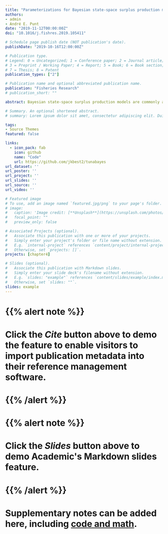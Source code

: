 ```yaml
---
title: "Parameterizations for Bayesian state-space surplus production models"
authors:
- admin
- André E. Punt
date: "2019-11-12T00:00:00Z"
doi: "10.1016/j.fishres.2019.105411"

# Schedule page publish date (NOT publication's date).
publishDate: "2019-10-16T12:00:00Z"

# Publication type.
# Legend: 0 = Uncategorized; 1 = Conference paper; 2 = Journal article;
# 3 = Preprint / Working Paper; 4 = Report; 5 = Book; 6 = Book section;
# 7 = Thesis; 8 = Patent
publication_types: ["2"]

# Publication name and optional abbreviated publication name.
publication: "Fisheries Research"
# publication_short: ""

abstract: Bayesian state-space surplus production models are commonly applied in fisheries stock assessment when the only information available is an index of relative abundance. However, even relatively simple models such as these can be computationally expensive to fit, and diagnosing poor fits can be difficult. The Stan software package provides an advanced Markov chain Monte Carlo sampler and diagnostics that are not available in other packages for fitting Bayesian models. Here the sampler diagnostics, efficiency, and posterior inferences are compared among multiple parameterizations of a state-space biomass dynamics model, using both Pella-Tomlinson and Schaefer dynamics. Two parameterizations that prevent predictions of negative biomass are introduced, one of which allows for errors in catch. None of the parameterizations used avoid diagnostic warnings using the default sampler parameter values. Choosing the appropriate parameterization of a model, and paying attention to these diagnostics can increase computational efficiency and make inferences more robust.

# Summary. An optional shortened abstract.
# summary: Lorem ipsum dolor sit amet, consectetur adipiscing elit. Duis posuere tellus ac convallis placerat. Proin tincidunt magna sed ex sollicitudin condimentum.

tags:
- Source Themes
featured: false

links:
  - icon_pack: fab
    icon: github
    name: "Code"
    url: https://github.com/jkbest2/tunabayes
url_dataset: ''
url_poster: ''
url_project: ''
url_slides: ''
url_source: ''
url_video: ''

# Featured image
# To use, add an image named `featured.jpg/png` to your page's folder. 
# image:
#   caption: 'Image credit: [**Unsplash**](https://unsplash.com/photos/jdD8gXaTZsc)'
#   focal_point: ""
#   preview_only: false

# Associated Projects (optional).
#   Associate this publication with one or more of your projects.
#   Simply enter your project's folder or file name without extension.
#   E.g. `internal-project` references `content/project/internal-project/index.md`.
#   Otherwise, set `projects: []`.
projects: [chapter4]

# Slides (optional).
#   Associate this publication with Markdown slides.
#   Simply enter your slide deck's filename without extension.
#   E.g. `slides: "example"` references `content/slides/example/index.md`.
#   Otherwise, set `slides: ""`.
slides: example
---
```


# {{% alert note %}}
# Click the *Cite* button above to demo the feature to enable visitors to import publication metadata into their reference management software.
# {{% /alert %}}

# {{% alert note %}}
# Click the *Slides* button above to demo Academic's Markdown slides feature.
# {{% /alert %}}

# Supplementary notes can be added here, including [code and math](https://sourcethemes.com/academic/docs/writing-markdown-latex/).
